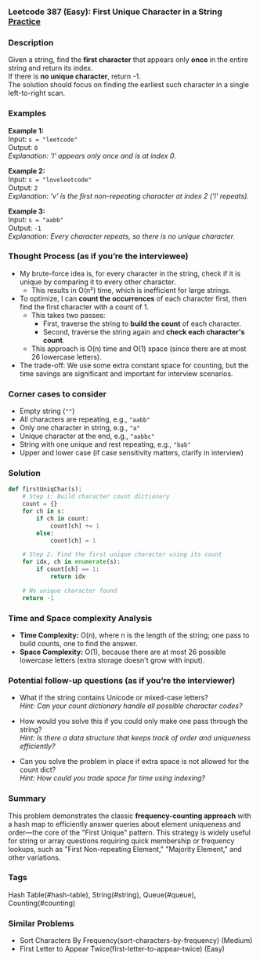 ### Leetcode 387 (Easy): First Unique Character in a String [Practice](https://leetcode.com/problems/first-unique-character-in-a-string)

### Description  
Given a string, find the **first character** that appears only **once** in the entire string and return its index.  
If there is **no unique character**, return -1.  
The solution should focus on finding the earliest such character in a single left-to-right scan.

### Examples  

**Example 1:**  
Input: `s = "leetcode"`  
Output: `0`  
*Explanation: 'l' appears only once and is at index 0.*

**Example 2:**  
Input: `s = "loveleetcode"`  
Output: `2`  
*Explanation: 'v' is the first non-repeating character at index 2 ('l' repeats).*

**Example 3:**  
Input: `s = "aabb"`  
Output: `-1`  
*Explanation: Every character repeats, so there is no unique character.*

### Thought Process (as if you’re the interviewee)  
- My brute-force idea is, for every character in the string, check if it is unique by comparing it to every other character.  
  - This results in O(n²) time, which is inefficient for large strings.
- To optimize, I can **count the occurrences** of each character first, then find the first character with a count of 1.  
  - This takes two passes:  
    - First, traverse the string to **build the count** of each character.
    - Second, traverse the string again and **check each character's count**.
  - This approach is O(n) time and O(1) space (since there are at most 26 lowercase letters).
- The trade-off: We use some extra constant space for counting, but the time savings are significant and important for interview scenarios.

### Corner cases to consider  
- Empty string (`""`)  
- All characters are repeating, e.g., `"aabb"`  
- Only one character in string, e.g., `"a"`  
- Unique character at the end, e.g., `"aabbc"`  
- String with one unique and rest repeating, e.g., `"bab"`  
- Upper and lower case (if case sensitivity matters, clarify in interview)

### Solution

```python
def firstUniqChar(s):
    # Step 1: Build character count dictionary
    count = {}
    for ch in s:
        if ch in count:
            count[ch] += 1
        else:
            count[ch] = 1

    # Step 2: Find the first unique character using its count
    for idx, ch in enumerate(s):
        if count[ch] == 1:
            return idx

    # No unique character found
    return -1
```

### Time and Space complexity Analysis  

- **Time Complexity:** O(n), where n is the length of the string; one pass to build counts, one to find the answer.
- **Space Complexity:** O(1), because there are at most 26 possible lowercase letters (extra storage doesn't grow with input).

### Potential follow-up questions (as if you’re the interviewer)  

- What if the string contains Unicode or mixed-case letters?  
  *Hint: Can your count dictionary handle all possible character codes?*

- How would you solve this if you could only make one pass through the string?  
  *Hint: Is there a data structure that keeps track of order and uniqueness efficiently?*

- Can you solve the problem in place if extra space is not allowed for the count dict?  
  *Hint: How could you trade space for time using indexing?*

### Summary  
This problem demonstrates the classic **frequency-counting approach** with a hash map to efficiently answer queries about element uniqueness and order—the core of the "First Unique" pattern. This strategy is widely useful for string or array questions requiring quick membership or frequency lookups, such as "First Non-repeating Element," "Majority Element," and other variations.

### Tags
Hash Table(#hash-table), String(#string), Queue(#queue), Counting(#counting)

### Similar Problems
- Sort Characters By Frequency(sort-characters-by-frequency) (Medium)
- First Letter to Appear Twice(first-letter-to-appear-twice) (Easy)